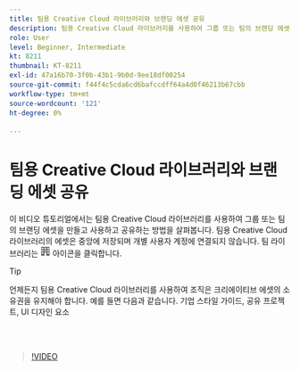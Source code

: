 ```yaml
---
title: 팀용 Creative Cloud 라이브러리와 브랜딩 에셋 공유
description: 팀용 Creative Cloud 라이브러리를 사용하여 그룹 또는 팀의 브랜딩 에셋을 만들고, 사용하고, 공유하는 방법에 대해 알아봅니다
role: User
level: Beginner, Intermediate
kt: 8211
thumbnail: KT-8211
exl-id: 47a16b70-3f0b-43b1-9b0d-9ee18df00254
source-git-commit: f44f4c5cda6cd6bafccdff64a4d0f46213b67cbb
workflow-type: tm+mt
source-wordcount: '121'
ht-degree: 0%

---
```


# 팀용 Creative Cloud 라이브러리와 브랜딩 에셋 공유

이 비디오 튜토리얼에서는 팀용 Creative Cloud 라이브러리를 사용하여 그룹 또는 팀의 브랜딩 에셋을 만들고 사용하고 공유하는 방법을 살펴봅니다. 팀용 Creative Cloud 라이브러리의 에셋은 중앙에 저장되며 개별 사용자 계정에 연결되지 않습니다. 팀 라이브러리는 ![건물 이미지](assets/Smock_Building_18_N.png) 아이콘을 클릭합니다.

>[!TIP]
>
>언제든지 팀용 Creative Cloud 라이브러리를 사용하여 조직은 크리에이티브 에셋의 소유권을 유지해야 합니다. 예를 들면 다음과 같습니다. 기업 스타일 가이드, 공유 프로젝트, UI 디자인 요소

<br> 

>[!VIDEO](https://video.tv.adobe.com/v/335333?hidetitle=true)
